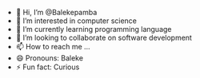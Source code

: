 - 👋 Hi, I’m @Balekepamba
- 👀 I’m interested in computer science
- 🌱 I’m currently learning programming language
- 💞️ I’m looking to collaborate on software development
- 📫 How to reach me ...
- 😄 Pronouns: Baleke
- ⚡ Fun fact: Curious

<!---
Balekepamba/Balekepamba is a ✨ special ✨ repository because its `README.md` (this file) appears on your GitHub profile.
You can click the Preview link to take a look at your changes.
--->
